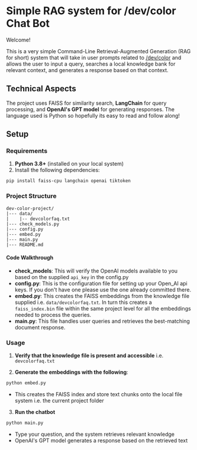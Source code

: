 # Simple RAG system for /dev/color Chat Bot

Welcome!

This is a very simple Command-Line Retrieval-Augmented Generation (RAG for short) system that will take in user prompts related to [/dev/color](https://devcolor.org/) and allows the user to input a query, searches a local knowledge bank for relevant context, and generates a response based on that context.

## Technical Aspects

The project uses FAISS for similarity search, **LangChain** for query processing, and **OpenAI's GPT model** for generating responses. The language used is Python so hopefully its easy to read and follow along!

## Setup

### Requirements

1. **Python 3.8+** (installed on your local system)
2. Install the following dependencies:

```sh
pip install faiss-cpu langchain openai tiktoken
```

### Project Structure

```
dev-color-project/
|--- data/
|    |-- devcolorfaq.txt
|--- check_models.py
|--- config.py
|--- embed.py
|--- main.py
|--- README.md
```

#### Code Walkthrough

- **check_models**: This will verify the OpenAI models available to you based on the supplied `api_key` in the config.py
- **config.py**: This is the configuration file for setting up your Open_AI api keys. If you don't have one please use the one already committed there.
- **embed.py**: This creates the FAISS embeddings from the knowledge file supplied i.e. `data/devcolorfaq.txt`. In turn this creates a `faiss_index.bin` file within the same project level for all the embeddings needed to process the queries.
- **main.py**: This file handles user queries and retrieves the best-matching document response.

### Usage

1. **Verify that the knowledge file is present and accessible** i.e. `devcolorfaq.txt`

2. **Generate the embeddings with the following**:

```sh
python embed.py
```

  * This creates the FAISS index and store text chunks onto the local file system i.e. the current project folder

3. **Run the chatbot**

```sh
python main.py
```

  - Type your question, and the system retrieves relevant knowledge
  - OpenAI's GPT model generates a response based on the retrieved text
